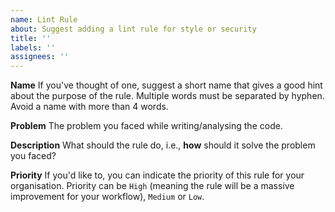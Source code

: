 ```yaml
---
name: Lint Rule
about: Suggest adding a lint rule for style or security
title: ''
labels: ''
assignees: ''
---
```


**Name** If you've thought of one, suggest a short name that gives a good hint
about the purpose of the rule. Multiple words must be separated by hyphen. Avoid
a name with more than 4 words.

**Problem** The problem you faced while writing/analysing the code.

**Description** What should the rule do, i.e., **how** should it solve the
problem you faced?

**Priority** If you'd like to, you can indicate the priority of this rule for
your organisation. Priority can be `High` (meaning the rule will be a massive
improvement for your workflow), `Medium` or `Low`.
